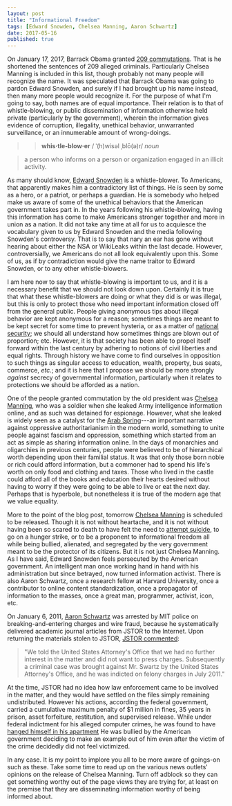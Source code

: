 ```yaml
---
layout: post
title: "Informational Freedom"
tags: [Edward Snowden, Chelsea Manning, Aaron Schwartz]
date: 2017-05-16
published: true
---
```


On January 17, 2017, Barrack Obama
granted [209 commutations](https://www.justice.gov/pardon/obama-commutations).
That is he shortened the sentences of 209 alleged criminals. Particularly
Chelsea Manning is included in this list, though probably not many people will
recognize the name. It was speculated that Barrack Obama was going to pardon
Edward Snowden, and surely if I had brought up his name instead, then many more
people would recognize it. For the purpose of what I'm going to say, both names
are of equal importance. Their relation is to that of whistle-blowing, or public
dissemination of information otherwise held private (particularly by the
government), wherein the information gives evidence of corruption, illegality,
unethical behavior, unwarranted surveillance, or an innumerable amount of
wrong-doings.

> > <span class="ipa">__whis·tle-blow·er__ / ˈ(h)wisəl ˌblō(ə)r/ _noun_</span>

> a person who informs on a person or organization engaged in an illicit
> activity.

As many should
know, [Edward Snowden](https://en.wikipedia.org/wiki/Edward_Snowden) is a
whistle-blower. To Americans, that apparently makes him a contradictory list of
things. He is seen by some as a hero, or a patriot, or perhaps a guardian. He is
somebody who helped make us aware of some of the unethical behaviors that the
American government takes part in. In the years following his whistle-blowing,
having this information has come to make Americans stronger together and more in
union as a nation. It did not take any time at all for us to acquiesce the
vocabulary given to us by Edward Snowden and the media following Snowden's
controversy. That is to say that nary an ear has gone without hearing about
either the NSA or WikiLeaks within the last decade. However, controversially, we
Americans do not all look equivalently upon this. Some of us, as if by
contradiction would give the name traitor to Edward Snowden, or to any other
whistle-blowers.

I am here now to say that whistle-blowing is important to us, and it is a
necessary benefit that we should not look down upon. Certainly it is true that
what these whistle-blowers are doing or what they did is or was illegal, but
this is only to protect those who need important information closed off from the
general public. People giving anonymous tips about illegal behavior are kept
anonymous for a reason; sometimes things are meant to be kept secret for some
time to prevent hysteria, or as a matter of [national security](https://www.washingtonpost.com/world/national-security/trump-revealed-highly-classified-information-to-russian-foreign-minister-and-ambassador/2017/05/15/530c172a-3960-11e7-9e48-c4f199710b69);
we should all understand how sometimes things are blown out of proportion;
etc. However, it is that society has been able to propel itself forward within
the last century by adhering to notions of civil liberties and equal rights.
Through history we have come to find ourselves in opposition to such things as
singular access to education, wealth, property, bus seats, commerce, _etc._; and
it is here that I propose we should be more strongly _against_ secrecy of
governmental information, particularly when it relates to protections we should
be afforded as a nation.

One of the people granted commutation by the old president
was [Chelsea Manning](https://en.wikipedia.org/wiki/Chelsea_Manning), who was a
soldier when she leaked Army intelligence information online, and as such was
detained for espionage. However, what she leaked is widely seen as a catalyst
for the [Arab Spring](http://www.worldaffairsjournal.org/article/wikihistory-did-leaks-inspire-arab-spring)---an
important narrative against oppressive authoritarianism in the modern world,
something to unite people against fascism and oppression, something which
started from an act as simple as sharing information online. In the days of
monarchies and oligarchies in previous centuries, people were believed to be of
hierarchical worth depending upon their familial status. It was that only those
born noble or rich could afford information, but a commoner had to spend his life's
worth on only food and clothing and taxes. Those who lived in the castle could
afford all of the books and education their hearts desired without having to
worry if they were going to be able to live or eat the next day. Perhaps that is
hyperbole, but nonetheless it is true of the modern age that we value equality.

More to the point of the blog post, tomorrow [Chelsea
Manning](http://www.nbcnews.com/news/us-news/chelsea-manning-set-be-released-prison-still-not-free-n759676)
is scheduled to be released. Though it is not without heartache, and it is not
without having been so scared to death to have felt the need to [attempt
suicide](http://www.nbcnews.com/news/us-news/chelsea-manning-again-attempts-suicide-prison-attorney-says-n678386),
to go on a hunger strike, or to be a proponent to informational freedom all
while being bullied, alienated, and segregated by the very government meant to
be the protector of its citizens. But it is not just Chelsea Manning. As I have
said, Edward Snowden feels persecuted by the American government. An intelligent
man once working hand in hand with his administration but since betrayed, now
turned information activist. There is also Aaron Schwartz, once a research
fellow at Harvard University, once a contributor to online content
standardization, once a propagator of information to the masses, once a great
man, programmer, activist, icon, etc.

On January 6, 2011, [Aaron Schwartz](http://www.aaronsw.com/) was arrested by
MIT police on breaking-and-entering charges and wire fraud, because he
systematically delivered academic journal articles from JSTOR to the Internet.
Upon returning the materials stolen to
JSTOR, [JSTOR commented](http://docs.jstor.org/):

> "We told the United States Attorney's Office that we had no further interest
> in the matter and did not want to press charges. Subsequently a criminal case
> was brought against Mr. Swartz by the United States Attorney's Office, and he
> was indicted on felony charges in July 2011."

At the time, JSTOR had no idea how law enforcement came to be involved in the
matter, and they would have settled on the files simply remaining undistributed.
However his actions, according the federal government, carried a cumulative
maximum penalty of $1 million in fines, 35 years in prison, asset forfeiture,
restitution, and supervised release. While under federal indictment for his
alleged computer crimes, he was found to
have
[hanged himself in his apartment](http://www.newyorker.com/magazine/2013/03/11/requiem-for-a-dream) He
was bullied by the American government deciding to make an example out of him
even after the victim of the crime decidedly did not feel victimized.

In any case. It is my point to implore you all to be more aware of goings-on
such as these. Take some time to read up on the various news outlets' opinions
on the release of Chelsea Manning. Turn off adblock so they can get something
worthy out of the page views they are trying for, at least on the premise that
they are disseminating information worthy of being informed about.
